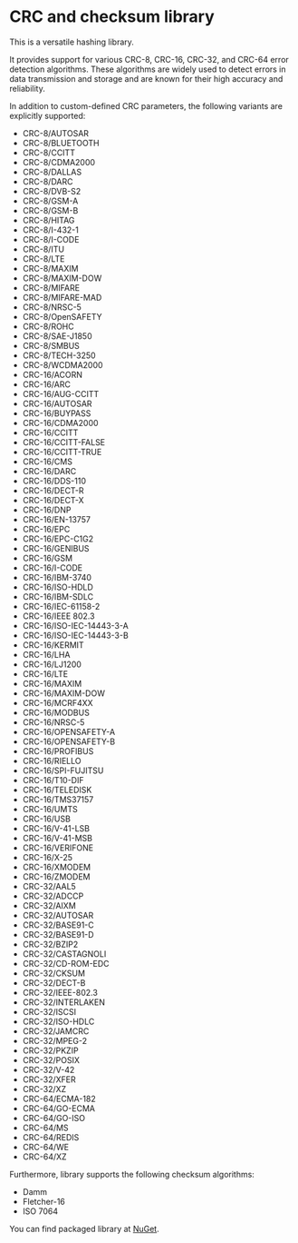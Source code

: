 CRC and checksum library
========================

This is a versatile hashing library.

It provides support for various CRC-8, CRC-16, CRC-32, and CRC-64 error
detection algorithms. These algorithms are widely used to detect errors in data
transmission and storage and are known for their high accuracy and reliability.

In addition to custom-defined CRC parameters, the following variants are
explicitly supported:
* CRC-8/AUTOSAR
* CRC-8/BLUETOOTH
* CRC-8/CCITT
* CRC-8/CDMA2000
* CRC-8/DALLAS
* CRC-8/DARC
* CRC-8/DVB-S2
* CRC-8/GSM-A
* CRC-8/GSM-B
* CRC-8/HITAG
* CRC-8/I-432-1
* CRC-8/I-CODE
* CRC-8/ITU
* CRC-8/LTE
* CRC-8/MAXIM
* CRC-8/MAXIM-DOW
* CRC-8/MIFARE
* CRC-8/MIFARE-MAD
* CRC-8/NRSC-5
* CRC-8/OpenSAFETY
* CRC-8/ROHC
* CRC-8/SAE-J1850
* CRC-8/SMBUS
* CRC-8/TECH-3250
* CRC-8/WCDMA2000
* CRC-16/ACORN
* CRC-16/ARC
* CRC-16/AUG-CCITT
* CRC-16/AUTOSAR
* CRC-16/BUYPASS
* CRC-16/CDMA2000
* CRC-16/CCITT
* CRC-16/CCITT-FALSE
* CRC-16/CCITT-TRUE
* CRC-16/CMS
* CRC-16/DARC
* CRC-16/DDS-110
* CRC-16/DECT-R
* CRC-16/DECT-X
* CRC-16/DNP
* CRC-16/EN-13757
* CRC-16/EPC
* CRC-16/EPC-C1G2
* CRC-16/GENIBUS
* CRC-16/GSM
* CRC-16/I-CODE
* CRC-16/IBM-3740
* CRC-16/ISO-HDLD
* CRC-16/IBM-SDLC
* CRC-16/IEC-61158-2
* CRC-16/IEEE 802.3
* CRC-16/ISO-IEC-14443-3-A
* CRC-16/ISO-IEC-14443-3-B
* CRC-16/KERMIT
* CRC-16/LHA
* CRC-16/LJ1200
* CRC-16/LTE
* CRC-16/MAXIM
* CRC-16/MAXIM-DOW
* CRC-16/MCRF4XX
* CRC-16/MODBUS
* CRC-16/NRSC-5
* CRC-16/OPENSAFETY-A
* CRC-16/OPENSAFETY-B
* CRC-16/PROFIBUS
* CRC-16/RIELLO
* CRC-16/SPI-FUJITSU
* CRC-16/T10-DIF
* CRC-16/TELEDISK
* CRC-16/TMS37157
* CRC-16/UMTS
* CRC-16/USB
* CRC-16/V-41-LSB
* CRC-16/V-41-MSB
* CRC-16/VERIFONE
* CRC-16/X-25
* CRC-16/XMODEM
* CRC-16/ZMODEM
* CRC-32/AAL5
* CRC-32/ADCCP
* CRC-32/AIXM
* CRC-32/AUTOSAR
* CRC-32/BASE91-C
* CRC-32/BASE91-D
* CRC-32/BZIP2
* CRC-32/CASTAGNOLI
* CRC-32/CD-ROM-EDC
* CRC-32/CKSUM
* CRC-32/DECT-B
* CRC-32/IEEE-802.3
* CRC-32/INTERLAKEN
* CRC-32/ISCSI
* CRC-32/ISO-HDLC
* CRC-32/JAMCRC
* CRC-32/MPEG-2
* CRC-32/PKZIP
* CRC-32/POSIX
* CRC-32/V-42
* CRC-32/XFER
* CRC-32/XZ
* CRC-64/ECMA-182
* CRC-64/GO-ECMA
* CRC-64/GO-ISO
* CRC-64/MS
* CRC-64/REDIS
* CRC-64/WE
* CRC-64/XZ

Furthermore, library supports the following checksum algorithms:
* Damm
* Fletcher-16
* ISO 7064


You can find packaged library at [NuGet][nuget].



[nuget]: https://www.nuget.org/packages/Medo.Checksums

